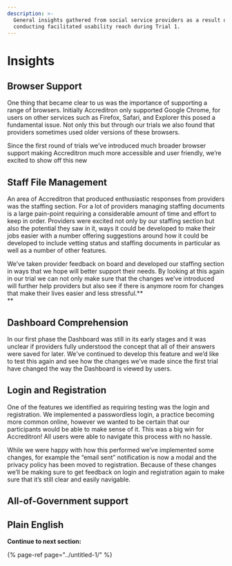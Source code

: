 ```yaml
---
description: >-
  General insights gathered from social service providers as a result of
  conducting facilitated usability reach during Trial 1.
---
```


# Insights

## **Browser Support**

One thing that became clear to us was the importance of supporting a range of browsers. Initially Accreditron only supported Google Chrome, for users on other services such as Firefox, Safari, and Explorer this posed a fundamental issue. Not only this but through our trials we also found that providers sometimes used older versions of these browsers.  


Since the first round of trials we’ve introduced much broader browser support making Accreditron much more accessible and user friendly, we’re excited to show off this new

## **Staff File Management**

An area of Accreditron that produced enthusiastic responses from providers was the staffing section. For a lot of providers managing staffing documents is a large pain-point requiring a considerable amount of time and effort to keep in order. Providers were excited not only by our staffing section but also the potential they saw in it, ways it could be developed to make their jobs easier with a number offering suggestions around how it could be developed to include vetting status and staffing documents in particular as well as a number of other features.

We’ve taken provider feedback on board and developed our staffing section in ways that we hope will better support their needs. By looking at this again in our trial we can not only make sure that the changes we’ve introduced will further help providers but also see if there is anymore room for changes that make their lives easier and less stressful.**  
**

## **Dashboard Comprehension**

In our first phase the Dashboard was still in its early stages and it was unclear if providers fully understood the concept that all of their answers were saved for later. We've continued to develop this feature and we’d like to test this again and see how the changes we’ve made since the first trial have changed the way the Dashboard is viewed by users.

## **Login and Registration**

One of the features we identified as requiring testing was the login and registration. We implemented a passwordless login, a practice becoming more common online, however we wanted to be certain that our participants would be able to make sense of it. This was a big win for Accreditron! All users were able to navigate this process with no hassle.

While we were happy with how this performed we’ve implemented some changes, for example the “email sent” notification is now a modal and the privacy policy has been moved to registration. Because of these changes we’ll be making sure to get feedback on login and registration again to make sure that it’s still clear and easily navigable.

## All-of-Government support

## Plain English





**Continue to next section:**

{% page-ref page="../untitled-1/" %}



